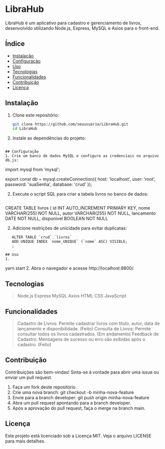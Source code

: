 # LibraHub

LibraHub é um aplicativo para cadastro e gerenciamento de livros, desenvolvido utilizando Node.js, Express, MySQL e Axios para o front-end.

## Índice

- [Instalação](#instalação)
- [Configuração](#configuração)
- [Uso](#uso)
- [Tecnologias](#tecnologias)
- [Funcionalidades](#funcionalidades)
- [Contribuição](#contribuição)
- [Licença](#licença)

## Instalação
1. Clone este repositório:
   ```bash
   git clone https://github.com/seuusuario/LibraHub.git
   cd LibraHub   
2. Instale as dependências do projeto:
  ```yarn install

## Configuração
1. Crie um banco de dados MySQL e configure as credenciais no arquivo db.js:
```
import mysql from 'mysql';

export const db = mysql.createConnection({
  host: 'localhost',
  user: 'root',
  password: 'suaSenha',
  database: 'crud'
});

2. Execute o script SQL para criar a tabela livros no banco de dados:
   ```
CREATE TABLE livros (
    id INT AUTO_INCREMENT PRIMARY KEY,
    nome VARCHAR(255) NOT NULL,
    autor VARCHAR(255) NOT NULL,
    lancamento DATE NOT NULL,
    disponivel BOOLEAN NOT NULL

2. Adicione restrições de unicidade para evitar duplicatas:
```
   ALTER TABLE `crud`.`livros` 
   ADD UNIQUE INDEX `nome_UNIQUE` (`nome` ASC) VISIBLE;
   ;

## Uso
1.
```
   yarn start
2. Abra o navegador e acesse http://localhost:8800/.

## Tecnologias
> Node.js
> Express
> MySQL
> Axios
> HTML
> CSS
> JavaScript

## Funcionalidades
> Cadastro de Livros: Permite cadastrar livros com título, autor, data de lançamento e disponibilidade. (Feito)
> Consulta de Livros: Permite consultar todos os livros cadastrados. (Em andamento)
> Feedback de Cadastro: Mensagens de sucesso ou erro são exibidas após o cadastro. (Feito)

## Contribuição
Contribuições são bem-vindas! Sinta-se à vontade para abrir uma issue ou enviar um pull request.
1. Faça um fork deste repositório.
2. Crie uma nova branch:
   git checkout -b minha-nova-feature
3. Envie para a branch developer:
   git push origin minha-nova-feature
4. Abra um pull request apontando para a branch developer.
5. Após a aprovação do pull request, faça o merge na branch main.

## Licença
Este projeto está licenciado sob a Licença MIT. Veja o arquivo LICENSE para mais detalhes.




